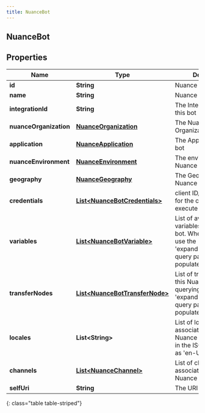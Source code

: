 ```yaml
---
title: NuanceBot
---
```

## NuanceBot


## Properties

| Name | Type | Description | Notes |
| ------------ | ------------- | ------------- | ------------- |
| **id** | <!----><!---->**String**<!----> | Nuance bot Id |  |
| **name** | <!----><!---->**String**<!----> | Nuance bot name |  |
| **integrationId** | <!----><!---->**String**<!----> | The Integration Id for this bot |  |
| **nuanceOrganization** | <!----><!---->[**NuanceOrganization**](NuanceOrganization.html)<!----> | The Nuance Organization for this bot |  |
| **application** | <!----><!---->[**NuanceApplication**](NuanceApplication.html)<!----> | The Application for this bot |  |
| **nuanceEnvironment** | <!----><!---->[**NuanceEnvironment**](NuanceEnvironment.html)<!----> | The environment of the Nuance bot |  |
| **geography** | <!----><!---->[**NuanceGeography**](NuanceGeography.html)<!----> | The Geography of the Nuance bot |  |
| **credentials** | <!----><!---->[**List&lt;NuanceBotCredentials&gt;**](NuanceBotCredentials.html)<!----> | client ID/Secret objects for the credentials that execute this Nuance bot |  [optional] |
| **variables** | <!----><!---->[**List&lt;NuanceBotVariable&gt;**](NuanceBotVariable.html)<!----> | List of available variables in this Nuance bot.  When querying, use the 'expand=variables' query param to populate this value |  [optional] |
| **transferNodes** | <!----><!---->[**List&lt;NuanceBotTransferNode&gt;**](NuanceBotTransferNode.html)<!----> | List of transferNodes in this Nuance bot.  When querying, use the 'expand=transferNodes' query param to populate this value |  [optional] |
| **locales** | <!----><!---->**List&lt;String&gt;**<!----> | List of locales associated with this Nuance bot.  Generally in the ISO format such as 'en-US' |  [optional] |
| **channels** | <!----><!---->[**List&lt;NuanceChannel&gt;**](NuanceChannel.html)<!----> | List of channels associated with this Nuance bot. |  [optional] |
| **selfUri** | <!----><!---->**String**<!----> | The URI for this object |  [optional] |
{: class="table table-striped"}



